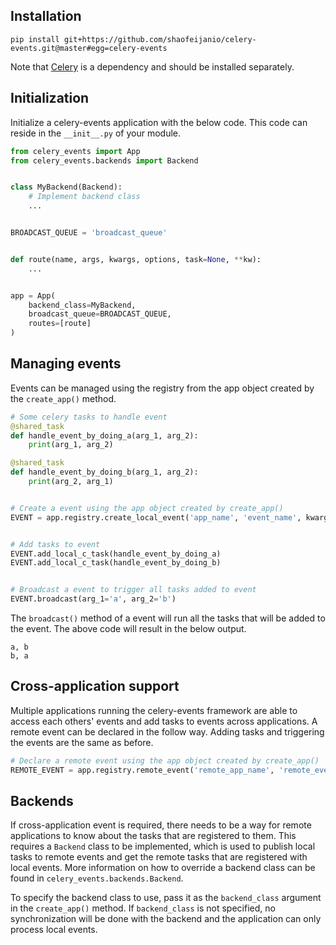 ## Installation

```shell script
pip install git+https://github.com/shaofeijanio/celery-events.git@master#egg=celery-events
```

Note that [Celery](http://www.celeryproject.org/) is a dependency and should be installed separately.

## Initialization

Initialize a celery-events application with the below code. This code can reside in the `__init__.py` of your module.

```python
from celery_events import App
from celery_events.backends import Backend


class MyBackend(Backend):
    # Implement backend class
    ...


BROADCAST_QUEUE = 'broadcast_queue'


def route(name, args, kwargs, options, task=None, **kw):
    ...


app = App(
    backend_class=MyBackend,
    broadcast_queue=BROADCAST_QUEUE,
    routes=[route]
)
```

## Managing events

Events can be managed using the registry from the app object created by the `create_app()` method.

```python
# Some celery tasks to handle event
@shared_task
def handle_event_by_doing_a(arg_1, arg_2):
    print(arg_1, arg_2)

@shared_task
def handle_event_by_doing_b(arg_1, arg_2):
    print(arg_2, arg_1)


# Create a event using the app object created by create_app()
EVENT = app.registry.create_local_event('app_name', 'event_name', kwarg_keys=['arg_1', 'arg_2'])


# Add tasks to event
EVENT.add_local_c_task(handle_event_by_doing_a)
EVENT.add_local_c_task(handle_event_by_doing_b)


# Broadcast a event to trigger all tasks added to event
EVENT.broadcast(arg_1='a', arg_2='b')
```

The `broadcast()` method of a event will run all the tasks that will be added to the event. The above code will result 
in the below output.

```shell script
a, b
b, a
```

## Cross-application support

Multiple applications running the celery-events framework are able to access each others' events and add tasks to events
across applications. A remote event can be declared in the follow way. Adding tasks and triggering the events are the
same as before.

```python
# Declare a remote event using the app object created by create_app()
REMOTE_EVENT = app.registry.remote_event('remote_app_name', 'remote_event_name')
```

## Backends

If cross-application event is required, there needs to be a way for remote applications to know about the tasks that are
registered to them. This requires a `Backend` class to be implemented, which is used to publish local tasks to remote
events and get the remote tasks that are registered with local events. More information on how to override a backend 
class can be found in `celery_events.backends.Backend`. 

To specify the backend class to use, pass it as the `backend_class` argument in the `create_app()` method. If
 `backend_class` is not specified, no synchronization will be done with the backend and the application can only process
local events.
